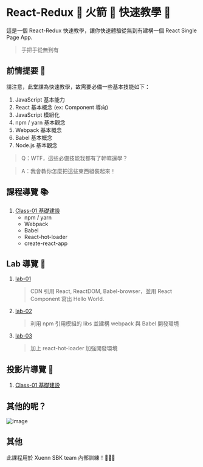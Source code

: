 # React-Redux :rocket: 火箭 :rocket: 快速教學 :metal:

這是一個 React-Redux 快速教學，讓你快速體驗從無到有建構一個 React Single Page App.

> 手把手從無到有

## 前情提要 :speech_balloon:

請注意，此堂課為快速教學，故需要必備一些基本技能如下：

1. JavaScript 基本能力
2. React 基本概念 (ex: Component 導向)
3. JavaScript 模組化
4. npm / yarn 基本觀念
5. Webpack 基本概念
6. Babel 基本概念
7. Node.js 基本觀念

> Q：WTF，這些必備技能我都有了幹嘛還學？

> A：我會教你怎麼把這些東西組裝起來！

## 課程導覽 :books:

1. [Class-01 基礎建設](https://github.com/mvpdw06/React-Redux-rocket/tree/master/class-01)
    - npm / yarn
    - Webpack
    - Babel
    - React-hot-loader
    - create-react-app

## Lab 導覽 :wrench:

1. [lab-01](https://github.com/mvpdw06/React-Redux-rocket/tree/master/class-01/lab-01)
    > CDN 引用 React, ReactDOM, Babel-browser，並用 React Component 寫出 Hello World.
2. [lab-02](https://github.com/mvpdw06/React-Redux-rocket/tree/master/class-01/lab-02)
    > 利用 npm 引用模組的 libs 並建構 webpack 與 Babel 開發環境
3. [lab-03](https://github.com/mvpdw06/React-Redux-rocket/tree/master/class-01/lab-03)
    > 加上 react-hot-loader 加強開發環境

## 投影片導覽 :page_with_curl:

1. [Class-01 基礎建設](https://cdn.rawgit.com/mvpdw06/React-Redux-rocket/eff6fe41/class-01/sides/index.html#/3)

## 其他的呢？

![image](https://cdn.rawgit.com/mvpdw06/React-Redux-rocket/f36259d4/img/TO_BE_CONTINUED.png)

## 其他

此課程用於 Xuenn SBK team 內部訓練！:metal::metal::metal:
